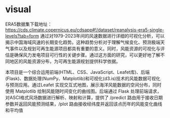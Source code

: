 # visual
ERA5数据集下载地址：https://cds.climate.copernicus.eu/cdsapp#!/dataset/reanalysis-era5-single-levels?tab=form
通过对1979-2023年间的风速数据进行详细的可视化分析，可以揭示中国海域风速的长期变化趋势。这种趋势分析对于理解气候变化、预测极端天气事件以及规划可再生能源项目都具有重要的意义。同时，风能资源的可视化与评估是确保风力发电项目可行性的关键步骤。通过这方面的研究，可以更好地了解不同地区的风能资源分布，为可再生能源规划提供科学依据。

本项目是一个综合运用前端(HTML、CSS、JavaScript、Leafet库)、后端(Flask)、数据处理(NumPy、Matplotlib)和可视化(d3.is)技术的风能数据可视化与预测应用。通过Leafet 实现交互式地图，展示海洋风能数据的空间分布，同时使用 Matplotlib 绘制风能随时间变化的曲线图。后端通过 Flask 处理前端请求，对ASCI格式风场数据进行解析、映射和计算，提供了 /predict 路由用于接收日期参数并返回风能预测结果，/plot 路由接收经纬度并返回该点历年的风能变化曲线和平均值
